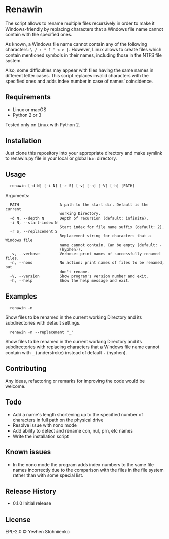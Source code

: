 Renawin
=======
The script allows to rename multiple files recursively in order to make it Windows-friendly by replacing characters that a Windows file name cannot contain with the specified ones.

As known, a Windows file name cannot contain any of the following characters: `\ / : * ? " < > |`. However, Linux allows to create files which contain mentioned symbols in their names, including those in the NTFS file system.

Also, some difficulties may appear with files having the same names in different letter cases. This script replaces invalid characters with the specified ones and adds index number in case of names’  coincidence.

## Requirements

* Linux or macOS
* Python 2 or 3

Tested only on Linux with Python 2.

## Installation

Just clone this repository into your appropriate directory and make symlink to renawin.py file in your local or global `bin` directory.

## Usage

```shell
  renawin [-d N] [-i N] [-r S] [-v] [-n] [-V] [-h] [PATH]
```

Arguments:

```shell
  PATH                  A path to the start dir. Default is the current
                        working Directory.
  -d N, --depth N       Depth of recursion (default: infinite).
  -i N, --start-index N
                        Start index for file name suffix (default: 2).
  -r S, --replacement S
                        Replacement string for characters that a Windows file
                        name cannot contain. Can be empty (default: -
                        (hyphen)).
  -v, --verbose         Verbose: print names of successfully renamed files.
  -n, --nono            No action: print names of files to be renamed, but
                        don't rename.
  -V, --version         Show program's version number and exit.
  -h, --help            Show the help message and exit.
```

## Examples

```shell
  renawin -n
```

Show files to be renamed in the current working Directory and its subdirectories with default settings.

```shell
  renawin -n --replacement "_"
```

Show files to be renamed in the current working Directory and its subdirectories with replacing characters that a Windows file name cannot contain with `_` (understroke) instead of default `-` (hyphen).

## Contributing

Any ideas, refactoring or remarks for improving the code would be welcome.

## Todo

* Add a name's length shortening up to the specified number of characters in full path on the physical drive
* Resolve issue with nono mode
* Add ability to detect and rename con, nul, prn, etc names
* Write the installation script

## Known issues

* In the nono mode the program adds index numbers to the same file names incorrectly due to the comparison with the files in the file system rather than with some special list.

## Release History

* 0.1.0 Initial release

## License

EPL-2.0 © Yevhen Stohniienko
